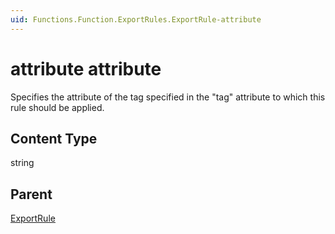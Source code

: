 ```yaml
---
uid: Functions.Function.ExportRules.ExportRule-attribute
---
```


# attribute attribute

Specifies the attribute of the tag specified in the "tag" attribute to which this rule should be applied.

## Content Type

string

## Parent

[ExportRule](xref:Functions.Function.ExportRules.ExportRule)
